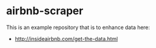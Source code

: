 # airbnb-scraper

This is an example repository that is to enhance data here:

*  http://insideairbnb.com/get-the-data.html


